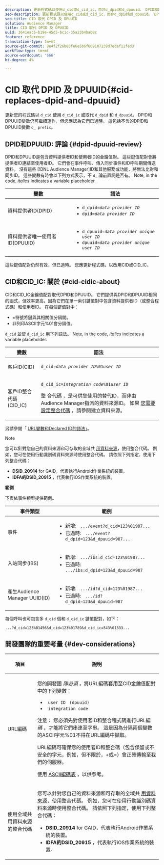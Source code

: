 ```yaml
---
description: 更新程式碼以使用d_cid或d_cid_ic，而非d_dpid和d_dpuuid。 DPID和DPUUID變數仍可繼續運作，但您應認為它們已過時。 這包括不含d_前置詞的DPID和DPUUID變數。
seo-description: 更新程式碼以使用d_cid或d_cid_ic，而非d_dpid和d_dpuuid。 DPID和DPUUID變數仍可繼續運作，但您應認為它們已過時。 這包括不含d_前置詞的DPID和DPUUID變數。
seo-title: CID 取代 DPID 及 DPUUID
solution: Audience Manager
title: CID 取代 DPID 及 DPUUID
uuid: 3641eac5-b19e-45d5-bc1c-35a23b4bab8c
feature: reference
translation-type: tm+mt
source-git-commit: 9e4f2f26b83fe6e5b6f669107239d7edaf11fed3
workflow-type: tm+mt
source-wordcount: '666'
ht-degree: 4%

---
```



# CID 取代 DPID 及 DPUUID{#cid-replaces-dpid-and-dpuuid}

更新您的程式碼以 `d_cid` 使用 `d_cid_ic` 或取代 `d_dpid` 和 `d_dpuuid`。 DPID和DPUUID變數仍可繼續運作，但您應認為它們已過時。 這包括不含的DPID和DPUUID變數 `d_ prefix`。

## DPID和DPUUID: 評論 {#dpid-dpuuid-review}

DPID和DPUUID是包含資料提供者ID和使用者ID的金鑰值對。 這些鍵值配對會將提供者ID連結至使用者ID。 它們會在事件呼叫、傳入同步事件和ID呼叫期間傳送資料。 沒有這些 [!DNL Audience Manager]ID和其他服務或功能，將無法比對和同步ID。 這些變數有時會以下列方式表示，不 `d_` 論前置詞是否有。 Note, in the code, *italics* indicates a variable placeholder.

<table id="table_932B4416AE1E44E4A1E98D779D3B1ED5"> 
 <thead> 
  <tr> 
   <th colname="col1" class="entry"> 變數 </th> 
   <th colname="col2" class="entry"> 語法 </th> 
  </tr> 
 </thead>
 <tbody> 
  <tr> 
   <td colname="col1"> <p>資料提供者ID(DPID) </p> </td> 
   <td colname="col2"> 
    <ul id="ul_0567D39DCE784C20A81EC0845C7B1C6B"> 
     <li id="li_DDD8C18266314987A7C802918F4892A8"> <code>d_dpid=<i>data provider ID</i></code> </li> 
     <li id="li_80185558932E416698ABD71158303EA8"> <code>dpid=<i>data provider ID</i></code> </li> 
    </ul> </td> 
  </tr> 
  <tr> 
   <td colname="col1"> <p>資料提供者唯一使用者ID(DPUUID) </p> </td> 
   <td colname="col2"> 
    <ul id="ul_EA7F769523B142CE8FF5886E5CDFF2D9"> 
     <li id="li_C984E2FF0A83495880BB87C610FA3F79"> <code>d_dpuuid=<i>data provider unique user ID</i></code> </li> 
     <li id="li_DCFFAC995DCC49F489ACEFD97A06F877"> <code>dpuuid=<i>data provider unique user ID</i></code> </li> 
    </ul> </td> 
  </tr> 
 </tbody> 
</table>

這些鍵值配對仍然有效，但已過時。 您應更新程式碼，以改用CID或CID_IC。

## CID和CID_IC: 關於 {#cid-cidic-about}

CID和CID_IC金鑰值配對取代DPID和DPUUID。 它們提供與DPID和DPUUID相同的函式，但效率更高，因為它們在單一索引鍵值對中包含資料提供者ID（或整合程式碼）和使用者ID。 在每個鍵值對中：

* =符號將鍵與其相關值分隔開。
* 非列印ASCII字元%01會分隔值。

`d_cid` 並使 `d_cid_ic` 用下列語法。 Note, in the code, *italics* indicates a variable placeholder.

<table id="table_0C8A4F8FDBC84416B4EB476F67BCFA8E"> 
 <thead> 
  <tr> 
   <th colname="col1" class="entry"> 變數 </th> 
   <th colname="col2" class="entry"> 語法 </th> 
  </tr> 
 </thead>
 <tbody> 
  <tr> 
   <td colname="col1"> <p>客戶ID(CID) </p> </td> 
   <td colname="col2"> <p> <code>d_cid=<i>data provider ID</i>%01<i>user ID</i></code> </p> </td> 
  </tr> 
  <tr> 
   <td colname="col1"> <p>客戶ID整合代碼(CID_IC) </p> </td> 
   <td colname="col2"> <p> <code>d_cid_ic=<i>integration code</i>%01<i>user ID</i></code> </p> <p> 整 <span class="term"> 合代碼</span> ，是可供您使用的替代ID，而非由 <span class="keyword"> Audience Manager指派的資料來源ID</span>。 如果 <a href="../features/manage-datasources.md#create-data-source"> 您需要設定整合代碼</a> ，請參閱建立資料來源。 </p> </td> 
  </tr> 
 </tbody> 
</table>

另請參閱「 [URL變數和Declared ID的語法」](../features/declared-ids.md#variables-and-syntax)。

>[!NOTE]
>
>您可以針對您自己的資料來源和可存取的全域共 [用資料來源](../features/datasources-list-and-settings.md#settings-menu-options)，使用整合代碼。 例如，您可在使用行動識別碼資料來源時使用整合代碼。 請依照下列指定，使用下列整合代碼：

* **DSID_20914** for GAID，代表執行Android作業系統的裝置。
* **IDFA的DSID_20915** ，代表執行iOS作業系統的裝置。

**範例**

下表依事件類型提供範例。

<table id="table_097A58CCD6E64C4DB0652271A4F31AE8"> 
 <thead> 
  <tr> 
   <th colname="col1" class="entry"> 事件類型 </th> 
   <th colname="col2" class="entry"> 範例 </th> 
  </tr>
 </thead>
 <tbody> 
  <tr> 
   <td colname="col1"> <p>事件 </p> </td> 
   <td colname="col2"> 
    <ul id="ul_6EAB4188C6954512A28D1A8328794BCB"> 
     <li id="li_344AAEF1622343489E2AD6E2929CEA98">新增: <code> .../event?d_cid=123%01987...</code> </li> 
     <li id="li_B673C1BA5AD24C46AB8F8232EF89CE89">已過時: <code> .../event?d_dpid=123&amp;d_dpuuid=987...</code> </li> 
    </ul> </td> 
  </tr> 
  <tr> 
   <td colname="col1"> <p>入站同步(IBS) </p> </td> 
   <td colname="col2"> 
    <ul id="ul_78270745CBC2469B8CA9EDB7032B8F92"> 
     <li id="li_8C4620A04504442185F013F74E6B0647">新增: <code> .../ibs:d_cid=123%01987...</code> </li> 
     <li id="li_2A8F761C76334C1BB097CF1A9D7E8429">已過時: <code> .../ibs:d_dpid=123&amp;d_dpuuid=987</code> </li> 
    </ul> </td> 
  </tr> 
  <tr> 
   <td colname="col1"> <p>產生Audience Manager UUID(ID) </p> </td> 
   <td colname="col2"> 
    <ul id="ul_EAA764DCFF7244F69ABF67ACEE13E579"> 
     <li id="li_18467A531FAF454A881CBD157BBFD6D2">新增: <code> .../id?d_cid=123%01987...</code> </li> 
     <li id="li_433C33F7BC284362AC7CC3C9DC0BF471">已過時: <code> .../id?d_dpid=123&amp;d_dpuuid=987</code> </li> 
    </ul> </td> 
  </tr> 
 </tbody> 
</table>

每個呼叫也可包含多 `d_cid` 個和 `d_cid_ic` 鍵值配對，如下：

```
...?d_cid=123%01456&d_cid=123%01789&d_cid_ic=543%01333...
```

## 開發團隊的重要考量 {#dev-considerations}

<table id="table_5DD068FAE68A42CDB49B6C064706802A"> 
 <thead> 
  <tr> 
   <th colname="col1" class="entry"> <p>項目 </p> </th> 
   <th colname="col2" class="entry"> <p>說明 </p> </th> 
  </tr>
 </thead>
 <tbody> 
  <tr> 
   <td colname="col1"> <p>URL編碼 </p> </td> 
   <td colname="col2"> <p>您的開發團 <i>隊必須</i> ，將URL編碼套用至CID金鑰值配對中的下列變數： </p> <p> 
     <ul id="ul_66DCB63C60914057B2BE21F49D9A36CA"> 
      <li id="li_6D82B4DB40BB4BB0B8FAF5841577FAAC"><code> user ID</code> <code> (dpuuid)</code> </li> 
      <li id="li_D2F94B07B0D84B09A5CDFA48518DDD62"><code> integration code</code> </li> 
     </ul> </p> <p> <p>注意： 您必須先對使用者ID和整合程式碼進行URL編 <i>碼</i> ，才能將它們串連至字串。 這是因為分隔兩個變數的ASCII字元%01不得在URL編碼中擷取。 </p> </p> <p>URL編碼可確保您的使用者ID和整合碼（包含保留或不安全的字元，例如，但不限於，+或=）會正確傳輸至我們的伺服器。 </p> <p>使用 <a href="https://www.w3schools.com/tags/ref_urlencode.asp" format="https" scope="external"> ASCII編碼表</a> ，以供參考。 </p> </td> 
  </tr> 
  <tr> 
   <td colname="col1"> <p>使用全域共用資料來源的整合代碼 </p> </td> 
   <td colname="col2"> <p>您可以針對您自己的資料來源和可存取的全域共 <a href="../features/datasources-list-and-settings.md#settings-menu-options"> 用資料來源</a>，使用整合代碼。 例如，您可在使用行動識別碼資料來源時使用整合代碼。 請依照下列指定，使用下列整合代碼： </p> <p> 
     <ul id="ul_B306EE96A3BD4CE982E113D5E23826CF"> 
      <li id="li_3340C7AFA9AB4105A2CCF3E476EC7552"> <b>DSID_20914</b> for GAID，代表執行Android作業系統的裝置。 </li> 
      <li id="li_779D9F08021043FCB233A0ABF5160C76"> <b>IDFA的DSID_20915</b> ，代表執行iOS作業系統的裝置。 </li> 
     </ul> </p> </td> 
  </tr> 
 </tbody> 
</table>

